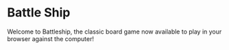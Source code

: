 # Battle Ship
Welcome to Battleship, the classic board game now available to play in your browser against the computer!